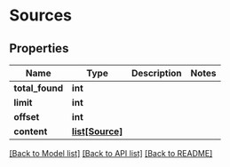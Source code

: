 # Sources

## Properties
Name | Type | Description | Notes
------------ | ------------- | ------------- | -------------
**total_found** | **int** |  | 
**limit** | **int** |  | 
**offset** | **int** |  | 
**content** | [**list[Source]**](Source.md) |  | 

[[Back to Model list]](../README.md#documentation-for-models) [[Back to API list]](../README.md#documentation-for-api-endpoints) [[Back to README]](../README.md)


